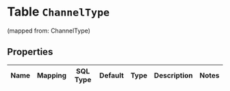 
# Table `ChannelType`
(mapped from: ChannelType)

## Properties
Name | Mapping | SQL Type | Default | Type | Description | Notes
---- | ------- | -------- | ------- | ---- | ----------- | -----


